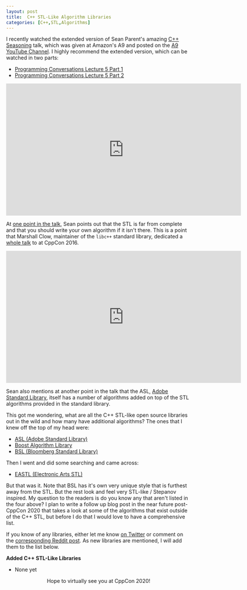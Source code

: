 ```yaml
---
layout: post
title:  C++ STL-Like Algorithm Libraries
categories: [C++,STL,Algorithms]
---
```


I recently watched the extended version of Sean Parent's amazing [C++ Seasoning](https://www.youtube.com/watch?v=qH6sSOr-yk8) talk, which was given at Amazon's A9 and posted on the [A9 YouTube Channel](https://www.youtube.com/user/A9Videos/videos). I highly recommend the extended version, which can be watched in two parts:

* [Programming Conversations Lecture 5 Part 1](https://www.youtube.com/watch?v=IzNtM038JuI)
* [Programming Conversations Lecture 5 Part 2](https://www.youtube.com/watch?v=vxv74Mjt9_0)

<p align="center"><iframe width="640" height="360" src="https://www.youtube.com/embed/IzNtM038JuI" frameborder="0" allow="accelerometer; autoplay; encrypted-media; gyroscope; picture-in-picture" allowfullscreen></iframe></p>

At [one point in the talk](https://youtu.be/IzNtM038JuI?t=612), Sean points out that the STL is far from complete and that you should write your own algorithm if it isn't there. This is a point that Marshall Clow, maintainer of the `libc++` standard library, dedicated a [whole talk](https://www.youtube.com/watch?v=h4Jl1fk3MkQ) to at CppCon 2016. 

<p align="center"><iframe width="640" height="360" src="https://www.youtube.com/embed/h4Jl1fk3MkQ" frameborder="0" allow="accelerometer; autoplay; encrypted-media; gyroscope; picture-in-picture" allowfullscreen></iframe></p>

Sean also mentions at another point in the talk that the ASL, [Adobe Standard Library](https://stlab.adobe.com/group__algorithm.html), itself has a number of algorithms added on top of the STL algorithms provided in the standard library. 

This got me wondering, what are all the C++ STL-like open source libraries out in the wild and how many have additional algorithms? The ones that I knew off the top of my head were:

* [ASL (Adobe Standard Library)](https://stlab.adobe.com/)
* [Boost Algorithm Library](https://www.boost.org/doc/libs/1_74_0/libs/algorithm/doc/html/index.html)
* [BSL (Bloomberg Standard Library)](https://github.com/bloomberg/bde/tree/master/groups/bsl/bslalg)

Then I went and did some searching and came across:

* [EASTL (Electronic Arts STL)](https://github.com/electronicarts/EASTL/blob/master/include/EASTL/algorithm.h)

But that was it. Note that BSL has it's own very unique style that is furthest away from the STL. But the rest look and feel very STL-like / Stepanov inspired. My question to the readers is do you know any that aren't listed in the four above? I plan to write a follow up blog post in the near future post-CppCon 2020 that takes a look at some of the algorithms that exist outside of the C++ STL, but before I do that I would love to have a comprehensive list. 

If you know of any libraries, either let me know [on Twitter](https://twitter.com/code_report/status/1303679705527263235) or comment on the [corresponding Reddit post](https://old.reddit.com/r/cpp/comments/ipb75h/c_stllike_algorithm_libraries). As new libraries are mentioned, I will add them to the list below.

**Added C++ STL-Like Libraries**
* None yet

<center>Hope to virtually see you at CppCon 2020!</center>
